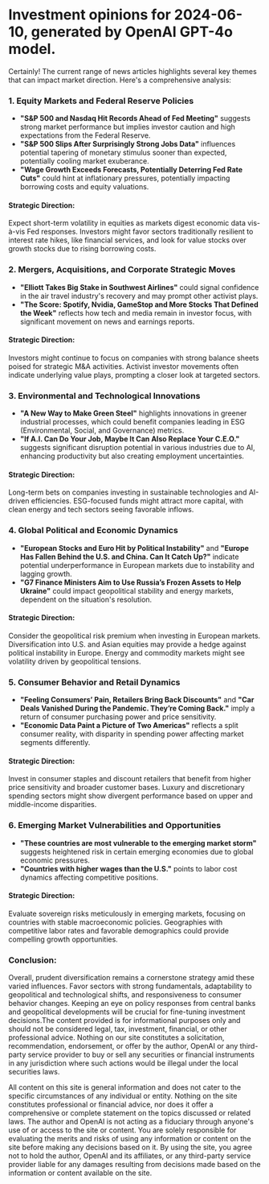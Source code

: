 # Investment opinions for 2024-06-10, generated by OpenAI GPT-4o model.
 
Certainly! The current range of news articles highlights several key themes that can impact market direction. Here's a comprehensive analysis:

### 1. **Equity Markets and Federal Reserve Policies**
- **"S&P 500 and Nasdaq Hit Records Ahead of Fed Meeting"** suggests strong market performance but implies investor caution and high expectations from the Federal Reserve. 
- **"S&P 500 Slips After Surprisingly Strong Jobs Data"** influences potential tapering of monetary stimulus sooner than expected, potentially cooling market exuberance.
- **"Wage Growth Exceeds Forecasts, Potentially Deterring Fed Rate Cuts"** could hint at inflationary pressures, potentially impacting borrowing costs and equity valuations.

#### Strategic Direction:
Expect short-term volatility in equities as markets digest economic data vis-à-vis Fed responses. Investors might favor sectors traditionally resilient to interest rate hikes, like financial services, and look for value stocks over growth stocks due to rising borrowing costs.

### 2. **Mergers, Acquisitions, and Corporate Strategic Moves**
- **"Elliott Takes Big Stake in Southwest Airlines"** could signal confidence in the air travel industry's recovery and may prompt other activist plays.
- **"The Score: Spotify, Nvidia, GameStop and More Stocks That Defined the Week"** reflects how tech and media remain in investor focus, with significant movement on news and earnings reports.

#### Strategic Direction:
Investors might continue to focus on companies with strong balance sheets poised for strategic M&A activities. Activist investor movements often indicate underlying value plays, prompting a closer look at targeted sectors.

### 3. **Environmental and Technological Innovations**
- **"A New Way to Make Green Steel"** highlights innovations in greener industrial processes, which could benefit companies leading in ESG (Environmental, Social, and Governance) metrics.
- **"If A.I. Can Do Your Job, Maybe It Can Also Replace Your C.E.O."** suggests significant disruption potential in various industries due to AI, enhancing productivity but also creating employment uncertainties.

#### Strategic Direction:
Long-term bets on companies investing in sustainable technologies and AI-driven efficiencies. ESG-focused funds might attract more capital, with clean energy and tech sectors seeing favorable inflows.

### 4. **Global Political and Economic Dynamics**
- **"European Stocks and Euro Hit by Political Instability"** and **"Europe Has Fallen Behind the U.S. and China. Can It Catch Up?"** indicate potential underperformance in European markets due to instability and lagging growth.
- **"G7 Finance Ministers Aim to Use Russia’s Frozen Assets to Help Ukraine"** could impact geopolitical stability and energy markets, dependent on the situation's resolution.

#### Strategic Direction:
Consider the geopolitical risk premium when investing in European markets. Diversification into U.S. and Asian equities may provide a hedge against political instability in Europe. Energy and commodity markets might see volatility driven by geopolitical tensions.

### 5. **Consumer Behavior and Retail Dynamics**
- **"Feeling Consumers’ Pain, Retailers Bring Back Discounts"** and **"Car Deals Vanished During the Pandemic. They’re Coming Back."** imply a return of consumer purchasing power and price sensitivity.
- **"Economic Data Paint a Picture of Two Americas"** reflects a split consumer reality, with disparity in spending power affecting market segments differently.

#### Strategic Direction:
Invest in consumer staples and discount retailers that benefit from higher price sensitivity and broader customer bases. Luxury and discretionary spending sectors might show divergent performance based on upper and middle-income disparities.

### 6. **Emerging Market Vulnerabilities and Opportunities**
- **"These countries are most vulnerable to the emerging market storm"** suggests heightened risk in certain emerging economies due to global economic pressures.
- **"Countries with higher wages than the U.S."** points to labor cost dynamics affecting competitive positions.

#### Strategic Direction:
Evaluate sovereign risks meticulously in emerging markets, focusing on countries with stable macroeconomic policies. Geographies with competitive labor rates and favorable demographics could provide compelling growth opportunities.

### Conclusion:
Overall, prudent diversification remains a cornerstone strategy amid these varied influences. Favor sectors with strong fundamentals, adaptability to geopolitical and technological shifts, and responsiveness to consumer behavior changes. Keeping an eye on policy responses from central banks and geopolitical developments will be crucial for fine-tuning investment decisions.The content provided is for informational purposes only and should not be considered legal, tax, investment, financial, or other professional advice. Nothing on our site constitutes a solicitation, recommendation, endorsement, or offer by the author, OpenAI or any third-party service provider to buy or sell any securities or financial instruments in any jurisdiction where such actions would be illegal under the local securities laws. 


 All content on this site is general information and does not cater to the specific circumstances of any individual or entity. Nothing on the site constitutes professional or financial advice, nor does it offer a comprehensive or complete statement on the topics discussed or related laws. The author and OpenAI is not acting as a fiduciary through anyone's use of or access to the site or content. You are solely responsible for evaluating the merits and risks of using any information or content on the site before making any decisions based on it. By using the site, you agree not to hold the author, OpenAI and its affiliates, or any third-party service provider liable for any damages resulting from decisions made based on the information or content available on the site.
